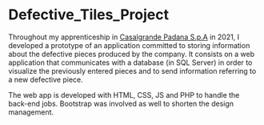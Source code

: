 # Defective_Tiles_Project

Throughout my apprenticeship in [Casalgrande Padana S.p.A](https://www.casalgrandepadana.it/) in 2021, I developed a prototype of an application committed to storing information about the defective pieces produced by the company.
It consists on a web application that communicates with a database (in SQL Server) in order to visualize the previously entered pieces and to send information referring to a new defective piece.

The web app is developed with HTML, CSS, JS and PHP to handle the back-end jobs.
Bootstrap was involved as well to shorten the design management. 
